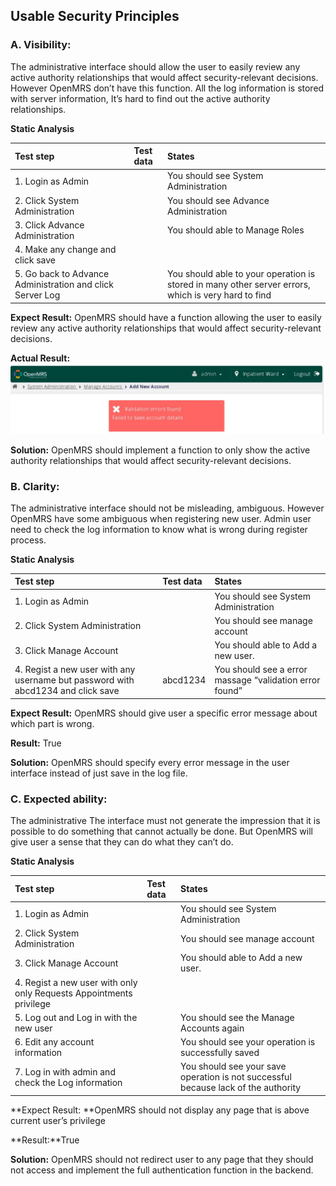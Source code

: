 ## Usable Security Principles ##

### A. Visibility: ###

The administrative interface should allow the user to easily review any active authority relationships that would affect security-relevant decisions. However OpenMRS don’t have this function. All the log information is stored with server information, It’s hard to find out the active authority relationships.

**Static Analysis**

| Test step         | Test data     | States  |
| :---              | :---           | :---        |
|1. Login as Admin| | You should see System Administration   |
|2. Click System Administration||You should see Advance Administration|
|3. Click Advance Administration||You should able to Manage Roles|
|4. Make any change and click save|||
|5. Go back to Advance Administration and click Server Log||You should able to your operation is stored in many other server errors, which is very hard to find|

**Expect Result:** OpenMRS should have a function allowing the user to easily review any active authority relationships that would affect security-relevant decisions.

**Actual Result:** 
![alt text](https://github.com/genterist/openMRS-Security/blob/master/4-SecurityPrinciples/images/Screen%20Shot%202017-11-07%20at%203.31.42%20PM.png?raw=true)

**Solution:** OpenMRS should implement a function to only show the active authority relationships that would affect security-relevant decisions.



### B. Clarity: ###
The administrative interface should not be misleading, ambiguous. However OpenMRS have some ambiguous when registering new user. Admin user need to check the log information to know what is wrong during register process.

**Static Analysis**

| Test step         | Test data     | States  |
| :---              | :---           | :---        |
|1. Login as Admin| | You should see System Administration   |
|2. Click System Administration||You should see manage account|
|3. Click Manage Account||You should able to Add a new user.|
|4. Regist a new user with any username but password with abcd1234 and click save|abcd1234|You should see a error massage “validation error found”|

**Expect Result:** OpenMRS should give user a specific error message about which part is wrong.

**Result:** True

**Solution:** OpenMRS should specify every error message in the user interface instead of just save in the log file.



### C. Expected ability: ###
The administrative The interface must not generate the impression that it is possible to do something that cannot actually be done. But OpenMRS will give user a sense that they can do what they can’t do.

**Static Analysis**

| Test step         | Test data     | States  |
| :---              | :---           | :---        |
|1. Login as Admin| | You should see System Administration   |
|2. Click System Administration||You should see manage account|
|3. Click Manage Account||You should able to Add a new user.|
|4. Regist a new user with only only Requests Appointments privilege|||
|5. Log out and Log in with the new user||You should see the Manage Accounts again|
|6. Edit any account information||You should see your operation is successfully saved|
|7. Log in with admin and check the Log information||You should see your save operation is not successful because lack of the authority|


**Expect Result: **OpenMRS should not display any page that is above current user’s privilege

**Result:**True

**Solution:** OpenMRS should not redirect user to any page that they should not access and implement the full authentication function in the backend.



